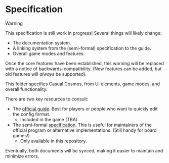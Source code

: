 # Specification

> [!WARNING]
> This specification is still work in progress!
> Several things will likely change:
>
> - The documentation system.
> - A linking system from the (semi-formal) specification
>   to the guide.
> - Overall game modes and features.
>
> Once the core features have been established,
> this warning will be replaced with a notice of
> backwards-compatibility. (New features can be added,
> but old features will _always_ be supported).

This folder specifies Casual Cosmos, from UI elements,
game modes, and overall functionality.

There are two key resources to consult:

- The [official guide](./GUIDE.md). Best for players
  or people who want to quickly edit the config format.
  - Included in the game (TBA).
- The semi-formal [specification](./SPEC.md). This is useful for maintainers
  of the official program or alternative implementations.
  (Still handy for board games!).
  - Only available in this repository.

Eventually, both documents will be synced, making
it easier to maintain and minimize errors.
